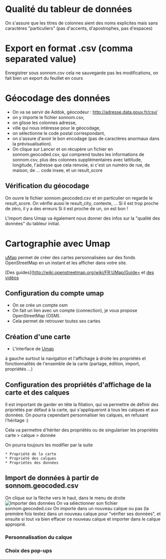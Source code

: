 # Qualité du tableur de données
On s'assure que les titres de colonnes aient des noms explicites mais sans caractères "particuliers" (pas d'accents, d'apostrophes, pas d'espaces)

# Export en format .csv (comma separated value)
Enregistrer sous sonnom.csv
cela ne sauvegarde pas les modifications, on fait bien un export du feuillet en cours

# Géocodage des données
* On va se servir de Addok, géocodeur : http://adresse.data.gouv.fr/csv/
* on y importe le fichier sonnom.csv,
* on glisse les colonnes adresse,
* ville qui nous intéresse pour le géocodage,
* on sélectionne le code postal correspondant,
* on s'assure d'avoir le bon encodage (pas de caractères anormaux dans la prévisualisation).
* On clique sur Lancer et on récupère un fichier en sonnom.geocoded.csv, qui comprend toutes les informations de sonnom.csv, plus des colonnes supplémentaires avec lattitude, longitude, l'adresse que cela renvoie, si c'est un numéro de rue, de maison, de ... code insee, et un result_score

## Vérification du géocodage
On ouvre le fichier sonnom.geocoded.csv et en particulier on regarde le result_score. On vérifie aussi le result_city, contexte, ...
Si il est trop proche de zéro, il y a des erreurs
Si il est proche de un, on est bon !

L'import dans Umap va également nous donner des infos sur la "qualité des données" du tableur initial.

# Cartographie avec Umap
[uMap](http://umap.openstreetmap.fr/fr/) permet de créer des cartes personnalisées sur des fonds OpenStreetMap en un instant et les afficher dans votre site.

[Des guides](http://wiki.openstreetmap.org/wiki/FR:UMap/Guide= et [des vidéos](http://wiki.openstreetmap.org/wiki/UMap#Screencasts)

## Configuration du compte umap
- On se crée un compte osm
- On fait un lien avec un compte (connection), je vous propose OpenStreetMap (OSM).
- Cela permet de retrouver toutes ses cartes

## Création d'une carte
* L'interface de [Umap](http://umap.openstreetmap.fr)

à gauche surtout la navigation et l'affichage
à droite les propriétés et fonctionnalités de l'ensemble de la carte (partage, édition, import, propriétés ...)


## Configuration des propriétés d'affichage de la carte et des calques
Il est important de garder en tête la filiation, qui va permettre de définir des pripriétés par défaut à la carte, qui s'appliqueront à tous les calques et aux données. On pourra cependant personnaliser les calques, en refusant l'héritage :)

Cela va permettre d'hériter des propriétés ou de singulariser les propriétés carte > calque > donnée

On pourra toujours les modifier par la suite

	* Propriété de la carte
	* Propriété des calques
	* Propriétés des données

## Import de données à partir de sonnom.geocoded.csv
On clique sur la flèche vers le haut, dans le menu de droite
![Importer des données](https://wiki.openstreetmap.org/w/images/f/f7/Importer_des_donn%C3%A9es_sur_uMap_-_Etape0.PNG)
On va sélectionner son fichier sonnom.geocoded.csv
On importe dans un nouveau calque ou pas (la première fois testez dans un nouveau calque pour "vérifier ses données", et ensuite si tout va bien effacer ce nouveau calque et importer dans le calque approprié.

### Personnalisation du calque

### Choix des pop-ups
